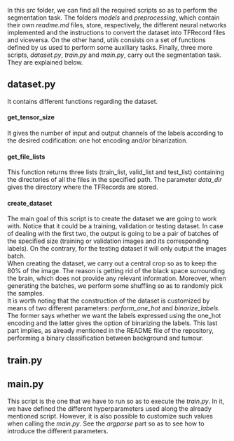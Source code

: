 In this _src_ folder, we can find all the required scripts so as to perform the segmentation task. The folders _models_ and _preprocessing_, which contain their own _readme.md_ files, store, respectively, the different neural networks implemented and the instructions to convert the dataset into TFRecord files and viceversa. On the other hand, _utils_ consists on a set of functions defined by us used to perform some auxiliary tasks. Finally, three more scripts, _dataset.py_, _train.py_ and _main.py_, carry out the segmentation task. They are explained below.

## dataset.py
It contains different functions regarding the dataset.

#### get_tensor_size

It gives the number of input and output channels of the labels according to the desired codification: one hot encoding and/or binarization.

#### get_file_lists

This function returns three lists (train_list, valid_list and test_list) containing the directories of all the files in the specified path. The parameter _data_dir_ gives the directory where the TFRecords are stored.

#### create_dataset
The main goal of this script is to create the dataset we are going to work with. Notice that it could be a training, validation or testing dataset. In case of dealing with the first two, the output is going to be a pair of batches of the specified size (training or validation images and its corresponding labels). On the contrary, for the testing dataset it will only output the images batch. \
When creating the dataset, we carry out a central crop so as to keep the 80% of the image. The reason is getting rid of the black space surrounding the brain, which does not provide any relevant information. Moreover, when generating the batches, we perform some shuffling so as to randomly pick the samples.\
It is worth noting that the construction of the dataset is customized by means of two different parameters: _perform_one_hot_ and _binarize_labels_. The former says whether we want the labels expressed using the one_hot encoding and the latter gives the option of binarizing the labels. This last part implies, as already mentioned in the README file of the repository, performing a binary classification between background and tumour.   


## train.py


## main.py

This script is the one that we have to run so as to execute the _train.py_. In it, we have defined the different hyperparameters used along the already mentioned script. However, it is also possible to customize such values when calling the _main.py_. See the _argparse_ part so as to see how to introduce the different parameters.
